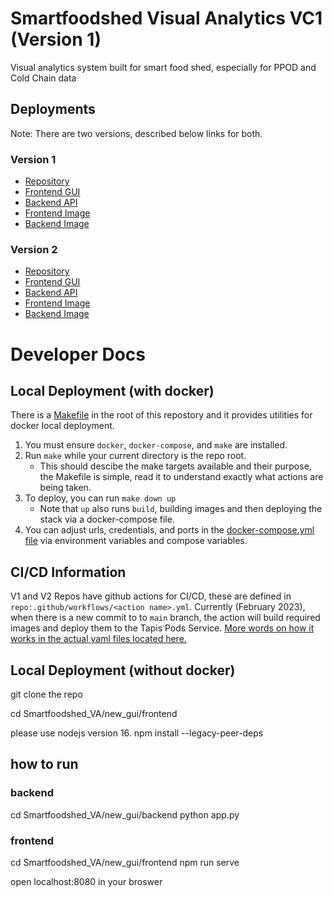 # Smartfoodshed Visual Analytics VC1 (Version 1)
Visual analytics system built for smart food shed, especially for PPOD and Cold Chain data

## Deployments
Note: There are two versions, described below links for both.
### Version 1
* [Repository](https://github.com/ICICLE-ai/Smartfoodshed_VA_VC1)  
* [Frontend GUI](https://vaapifrontend.pods.icicle.tapis.io/)  
* [Backend API](https://vaapibackend.pods.icicle.tapis.io/)
* [Frontend Image](https://hub.docker.com/r/notchristiangarcia/vaapi-v1-f/)  
* [Backend Image](https://hub.docker.com/r/notchristiangarcia/vaapi-v1-b/)

### Version 2
* [Repository](https://github.com/ICICLE-ai/Smartfoodshed_VA_Flow)  
* [Frontend GUI](https://vaapi.pods.icicle.tapis.io/)  
* [Backend API](https://vaapiback.pods.icicle.tapis.io/)
* [Frontend Image](https://hub.docker.com/r/tuyamei/va-frontend/)  
* [Backend Image](https://hub.docker.com/r/tuyamei/va-backend/)

# Developer Docs
## Local Deployment (with docker)
There is a [Makefile](https://github.com/ICICLE-ai/Smartfoodshed_VA_VC1/blob/main/Makefile) in the root of this repostory and it provides utilities for docker local deployment.
1. You must ensure `docker`, `docker-compose`, and `make` are installed.
2. Run `make` while your current directory is the repo root.
    - This should descibe the make targets available and their purpose, the Makefile is simple, read it to understand exactly what actions are being taken.
3. To deploy, you can run `make down up`
    - Note that `up` also runs `build`, building images and then deploying the stack via a docker-compose file.
4. You can adjust urls, credentials, and ports in the [docker-compose.yml file](https://github.com/ICICLE-ai/Smartfoodshed_VA_VC1/blob/main/docker-compose.yml) via environment variables and compose variables.

## CI/CD Information
V1 and V2 Repos have github actions for CI/CD, these are defined in `repo:.github/workflows/<action name>.yml`. Currently (February 2023), when there is a new commit to to `main` branch, the action will build required images and deploy them to the Tapis Pods Service. [More words on how it works in the actual yaml files located here.](https://github.com/ICICLE-ai/Smartfoodshed_VA_VC1/blob/main/.github/workflows/main-build-push-deploy-images.yml)
   
## Local Deployment (without docker)
git clone the repo

cd Smartfoodshed_VA/new_gui/frontend

please use nodejs version 16.
npm install --legacy-peer-deps

## how to run 
### backend 
cd Smartfoodshed_VA/new_gui/backend
python app.py 

### frontend 
cd Smartfoodshed_VA/new_gui/frontend
npm run serve

open localhost:8080 in your broswer
